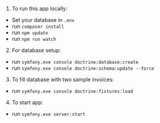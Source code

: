 

1. To run this app locally:

- Set your database in `.env`
- run `composer install`
- run `npm update`
- run `npm run watch`

2. For database setup:

- run `symfony.exe console doctrine:database:create`
- run `symfony.exe console doctrine:schema:update --force`

3. To fill database with two sample invoices:

- run `symfony.exe console doctrine:fixtures:load`

4. To start app:

- run `symfony.exe server:start`
